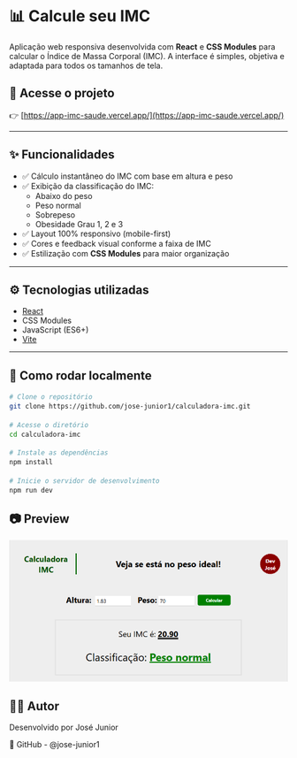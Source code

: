 # 📊 Calcule seu IMC

Aplicação web responsiva desenvolvida com **React** e **CSS Modules** para calcular o Índice de Massa Corporal (IMC). A interface é simples, objetiva e adaptada para todos os tamanhos de tela.

## 🔗 Acesse o projeto

👉 [https://app-imc-saude.vercel.app/](https://app-imc-saude.vercel.app/)

---

## ✨ Funcionalidades

- ✅ Cálculo instantâneo do IMC com base em altura e peso
- ✅ Exibição da classificação do IMC:
  - Abaixo do peso
  - Peso normal
  - Sobrepeso
  - Obesidade Grau 1, 2 e 3
- ✅ Layout 100% responsivo (mobile-first)
- ✅ Cores e feedback visual conforme a faixa de IMC
- ✅ Estilização com **CSS Modules** para maior organização

---

## ⚙️ Tecnologias utilizadas

- [React](https://reactjs.org/)
- CSS Modules
- JavaScript (ES6+)
- [Vite](https://vitejs.dev/) <!-- Ou `Create React App`, se for o seu caso -->

---

## 🧪 Como rodar localmente

```bash
# Clone o repositório
git clone https://github.com/jose-junior1/calculadora-imc.git

# Acesse o diretório
cd calculadora-imc

# Instale as dependências
npm install

# Inicie o servidor de desenvolvimento
npm run dev
```

## 📷 Preview
<div align="center">
  <img src="./preview.png" alt="preview" />
</div>

## 👨‍💻 Autor
Desenvolvido por José Junior


💼 GitHub - @jose-junior1
